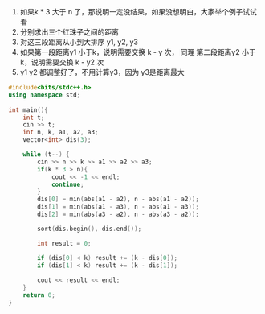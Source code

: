 
1. 如果k * 3 大于 n 了，那说明一定没结果，如果没想明白，大家举个例子试试看 
2. 分别求出三个红珠子之间的距离 
3. 对这三段距离从小到大排序 y1, y2, y3
4. 如果第一段距离y1 小于k，说明需要交换 k - y 次， 同理 第二段距离y2 小于k，说明需要交换 k - y2 次 
5. y1 y2 都调整好了，不用计算y3，因为 y3是距离最大


```CPP
#include<bits/stdc++.h>
using namespace std;
 
int main(){
    int t;
    cin >> t;
    int n, k, a1, a2, a3;
    vector<int> dis(3);

    while (t--) {
        cin >> n >> k >> a1 >> a2 >> a3;
        if(k * 3 > n){
            cout << -1 << endl;
            continue;
        }
        dis[0] = min(abs(a1 - a2), n - abs(a1 - a2));
        dis[1] = min(abs(a1 - a3), n - abs(a1 - a3));
        dis[2] = min(abs(a3 - a2), n - abs(a3 - a2));

        sort(dis.begin(), dis.end());

        int result = 0;

        if (dis[0] < k) result += (k - dis[0]);
        if (dis[1] < k) result += (k - dis[1]);
        
        cout << result << endl;
    }
    return 0;
}
```

